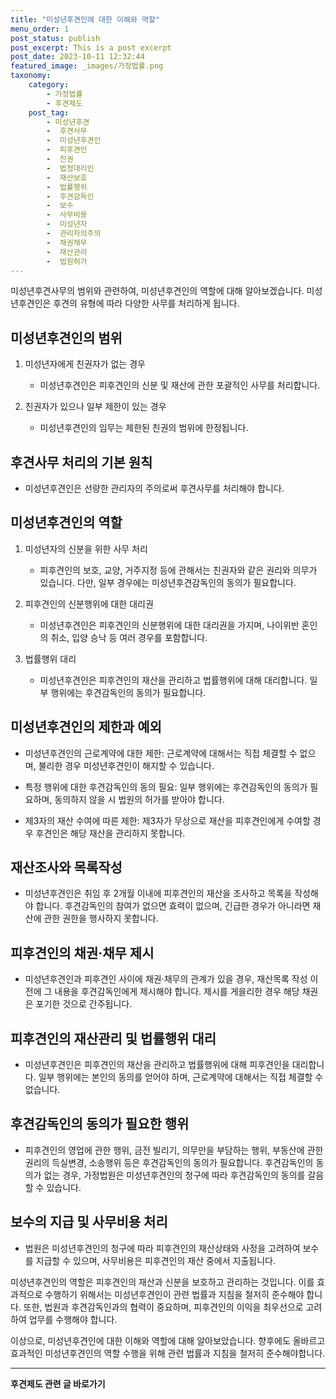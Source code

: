 ```yaml
---
title: "미성년후견인에 대한 이해와 역할"
menu_order: 1
post_status: publish
post_excerpt: This is a post excerpt
post_date: 2023-10-11 12:32:44
featured_image: _images/가정법률.png
taxonomy:
    category:
        - 가정법률
        - 후견제도
    post_tag:
        - 미성년후견
        -  후견사무
        -  미성년후견인
        -  피후견인
        -  친권
        -  법정대리인
        -  재산보호
        -  법률행위
        -  후견감독인
        -  보수
        -  사무비용
        -  미성년자
        -  관리자의주의
        -  채권채무
        -  재산관리
        -  법원허가
---
```



미성년후견사무의 범위와 관련하여, 미성년후견인의 역할에 대해 알아보겠습니다. 미성년후견인은 후견의 유형에 따라 다양한 사무를 처리하게 됩니다.

## 미성년후견인의 범위

1. 미성년자에게 친권자가 없는 경우
   - 미성년후견인은 피후견인의 신분 및 재산에 관한 포괄적인 사무를 처리합니다.

2. 친권자가 있으나 일부 제한이 있는 경우
   - 미성년후견인의 임무는 제한된 친권의 범위에 한정됩니다.

## 후견사무 처리의 기본 원칙

- 미성년후견인은 선량한 관리자의 주의로써 후견사무를 처리해야 합니다.

## 미성년후견인의 역할

1. 미성년자의 신분을 위한 사무 처리
   - 피후견인의 보호, 교양, 거주지정 등에 관해서는 친권자와 같은 권리와 의무가 있습니다. 다만, 일부 경우에는 미성년후견감독인의 동의가 필요합니다.

2. 피후견인의 신분행위에 대한 대리권
   - 미성년후견인은 피후견인의 신분행위에 대한 대리권을 가지며, 나이위반 혼인의 취소, 입양 승낙 등 여러 경우를 포함합니다.

3. 법률행위 대리
   - 미성년후견인은 피후견인의 재산을 관리하고 법률행위에 대해 대리합니다. 일부 행위에는 후견감독인의 동의가 필요합니다.

## 미성년후견인의 제한과 예외

- 미성년후견인의 근로계약에 대한 제한: 근로계약에 대해서는 직접 체결할 수 없으며, 불리한 경우 미성년후견인이 해지할 수 있습니다.

- 특정 행위에 대한 후견감독인의 동의 필요: 일부 행위에는 후견감독인의 동의가 필요하며, 동의하지 않을 시 법원의 허가를 받아야 합니다.

- 제3자의 재산 수여에 따른 제한: 제3자가 무상으로 재산을 피후견인에게 수여할 경우 후견인은 해당 재산을 관리하지 못합니다.

## 재산조사와 목록작성

- 미성년후견인은 취임 후 2개월 이내에 피후견인의 재산을 조사하고 목록을 작성해야 합니다. 후견감독인의 참여가 없으면 효력이 없으며, 긴급한 경우가 아니라면 재산에 관한 권한을 행사하지 못합니다.

## 피후견인의 채권·채무 제시

- 미성년후견인과 피후견인 사이에 채권·채무의 관계가 있을 경우, 재산목록 작성 이전에 그 내용을 후견감독인에게 제시해야 합니다. 제시를 게을리한 경우 해당 채권은 포기한 것으로 간주됩니다.

## 피후견인의 재산관리 및 법률행위 대리

- 미성년후견인은 피후견인의 재산을 관리하고 법률행위에 대해 피후견인을 대리합니다. 일부 행위에는 본인의 동의를 얻어야 하며, 근로계약에 대해서는 직접 체결할 수 없습니다.

## 후견감독인의 동의가 필요한 행위

- 피후견인의 영업에 관한 행위, 금전 빌리기, 의무만을 부담하는 행위, 부동산에 관한 권리의 득실변경, 소송행위 등은 후견감독인의 동의가 필요합니다. 후견감독인의 동의가 없는 경우, 가정법원은 미성년후견인의 청구에 따라 후견감독인의 동의를 갈음할 수 있습니다.

## 보수의 지급 및 사무비용 처리

- 법원은 미성년후견인의 청구에 따라 피후견인의 재산상태와 사정을 고려하여 보수를 지급할 수 있으며, 사무비용은 피후견인의 재산 중에서 지출됩니다.

미성년후견인의 역할은 피후견인의 재산과 신분을 보호하고 관리하는 것입니다. 이를 효과적으로 수행하기 위해서는 미성년후견인이 관련 법률과 지침을 철저히 준수해야 합니다. 또한, 법원과 후견감독인과의 협력이 중요하며, 피후견인의 이익을 최우선으로 고려하여 업무를 수행해야 합니다.

이상으로, 미성년후견인에 대한 이해와 역할에 대해 알아보았습니다. 향후에도 올바르고 효과적인 미성년후견인의 역할 수행을 위해 관련 법률과 지침을 철저히 준수해야합니다.


<!-- wp:separator -->
<hr class="wp-block-separator has-alpha-channel-opacity"/>
<!-- /wp:separator -->

<!-- wp:group {"backgroundColor":"base","layout":{"type":"constrained"}} -->
<div class="wp-block-group has-base-background-color has-background"><!-- wp:paragraph {"align":"center","fontSize":"large"} -->
<p class="has-text-align-center has-large-font-size"><strong>후견제도 관련 글 바로가기</strong></p>
<!-- /wp:paragraph -->


<!-- wp:latest-posts
{"categories":[{"id":1980,"count":19,"description":"","link":"https://uknowlaw.com/category/%ed%9b%84%ea%b2%ac%ec%a0%9c%eb%8f%84/","name":"후견제도","slug":"후견제도","taxonomy":"category","parent":0,"meta":[],"_links":{"self":[{"href":"https://uknowlaw.com/wp-json/wp/v2/categories/1980"}],"collection":[{"href":"https://uknowlaw.com/wp-json/wp/v2/categories"}],"about":[{"href":"https://uknowlaw.com/wp-json/wp/v2/taxonomies/category"}],"wp:post_type":[{"href":"https://uknowlaw.com/wp-json/wp/v2/posts?categories=1980"}],"curies":[{"name":"wp","href":"https://api.w.org/{rel}","templated":true}]}}],"postsToShow":100,"excerptLength":28,"postLayout":"grid","columns":2,"featuredImageAlign":"left","featuredImageSizeSlug":"large","fontSize":"medium"} /--></div>
<!-- /wp:group -->
